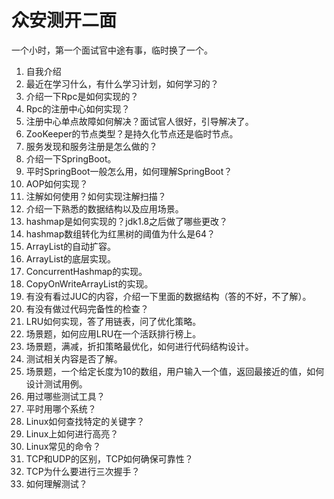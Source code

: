 # 众安测开二面

一个小时，第一个面试官中途有事，临时换了一个。

1. 自我介绍
2. 最近在学习什么，有什么学习计划，如何学习的？
3. 介绍一下Rpc是如何实现的？
4. Rpc的注册中心如何实现？
5. 注册中心单点故障如何解决？面试官人很好，引导解决了。
6. ZooKeeper的节点类型？是持久化节点还是临时节点。
7. 服务发现和服务注册是怎么做的？
8. 介绍一下SpringBoot。
9. 平时SpringBoot一般怎么用，如何理解SpringBoot？
10. AOP如何实现？
11. 注解如何使用？如何实现注解扫描？
12. 介绍一下熟悉的数据结构以及应用场景。
13. hashmap是如何实现的？jdk1.8之后做了哪些更改？
14. hashmap数组转化为红黑树的阈值为什么是64？
15. ArrayList的自动扩容。
16. ArrayList的底层实现。
17. ConcurrentHashmap的实现。
18. CopyOnWriteArrayList的实现。
19. 有没有看过JUC的内容，介绍一下里面的数据结构（答的不好，不了解）。
20. 有没有做过代码完备性的检查？
21. LRU如何实现，答了用链表，问了优化策略。
22. 场景题，如何应用LRU在一个活跃排行榜上。
23. 场景题，满减，折扣策略最优化，如何进行代码结构设计。
24. 测试相关内容是否了解。
25. 场景题，一个给定长度为10的数组，用户输入一个值，返回最接近的值，如何设计测试用例。
26. 用过哪些测试工具？
27. 平时用哪个系统？
28. Linux如何查找特定的关键字？
29. Linux上如何进行高亮？
30. Linux常见的命令？
31. TCP和UDP的区别，TCP如何确保可靠性？
32. TCP为什么要进行三次握手？
33. 如何理解测试？

